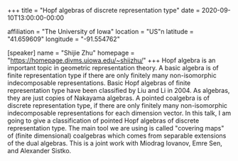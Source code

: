 +++
title = "Hopf algebras of discrete representation type"
date = 2020-09-10T13:00:00-00:00

affiliation = "The University of Iowa"
location = "US"n
latitude = "41.659609"
longitude = "-91.554762"

[speaker]
  name = "Shijie Zhu"
  homepage = "https://homepage.divms.uiowa.edu/~shijzhu/"
+++
Hopf algebra is an important topic in geometric representation theory. A basic algebra is of finite representation type if there are only finitely many non-isomorphic indecomposable representations. Basic Hopf algebras of finite representation type have been classified by Liu and Li in 2004. As algebras, they are just copies of Nakayama algebras. A pointed coalgebra is of discrete representation type, if there are only finitely many non-isomorphic indecomposable representations for each dimension vector. In this talk, I am going to give a classification of pointed Hopf algebras of discrete representation type.  The main tool we are using is called "covering maps" of (finite dimensional) coalgebras which comes from separable extensions of the dual algebras. This is a joint work with Miodrag Iovanov, Emre Sen, and Alexander Sistko.
